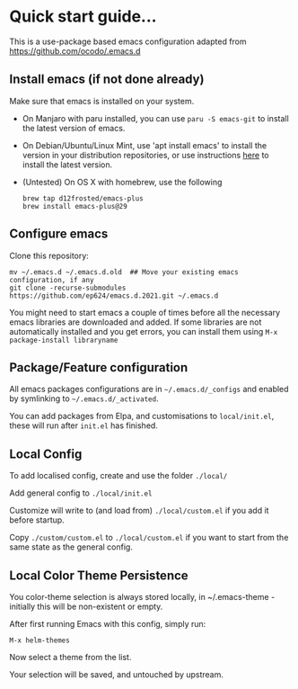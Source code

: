 # Quick start guide...

This is a use-package based emacs configuration adapted from https://github.com/ocodo/.emacs.d

## Install emacs (if not done already)

Make sure that emacs is installed on your system.

- On Manjaro with paru installed, you can use `paru -S emacs-git` to install the latest version of emacs.
- On Debian/Ubuntu/Linux Mint, use 'apt install emacs' to install the
  version in your distribution repositories, or use instructions
  [here](https://www.emacswiki.org/emacs/EmacsSnapshotAndDebian) to install the latest version.
- (Untested) On OS X with homebrew, use the following

  ```
  brew tap d12frosted/emacs-plus
  brew install emacs-plus@29
  ```


## Configure emacs

Clone this repository:

  ```
  mv ~/.emacs.d ~/.emacs.d.old  ## Move your existing emacs configuration, if any
  git clone -recurse-submodules https://github.com/ep624/emacs.d.2021.git ~/.emacs.d
  ```

You might need to start emacs a couple of times before all the necessary emacs libraries are downloaded and added. If some libraries are not automatically installed and you get errors, you can install them using `M-x package-install libraryname`

## Package/Feature configuration

All emacs packages configurations are in `~/.emacs.d/_configs` and enabled by
symlinking to `~/.emacs.d/_activated`.

You can add packages from Elpa, and customisations to `local/init.el`,
these will run after `init.el` has finished.


## Local Config

To add localised config, create and use the folder `./local/`

Add general config to `./local/init.el`

Customize will write to (and load from) `./local/custom.el` if you add
it before startup.

Copy `./custom/custom.el` to `./local/custom.el` if you want to start
from the same state as the general config.


## Local Color Theme Persistence

You color-theme selection is always stored locally, in
~/.emacs-theme - initially this will be non-existent or empty.

After first running Emacs with this config, simply run:

    M-x helm-themes

Now select a theme from the list.

Your selection will be saved, and untouched by upstream.
